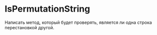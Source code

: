 # IsPermutationString

Написать метод, который будет проверять, является ли одна строка перестановкой другой.
